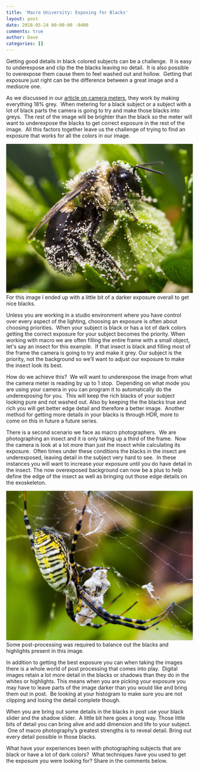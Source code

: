 ```yaml
---
title: 'Macro University: Exposing for Blacks'
layout: post
date: 2018-05-24 00:00:00 -0400
comments: true
author: Dave
categories: []
---
```

Getting good details in black colored subjects can be a challenge.  It is easy to underexpose and clip the the blacks leaving no detail.  It is also possible to overexpose them cause them to feel washed out and hollow.  Getting that exposure just right can be the difference between a great image and a mediocre one.

As we discussed in our [article on camera meters](http://thecloseupproject.com/macro-university-how-light-meters-work/), they work by making everything 18% grey.  When metering for a black subject or a subject with a lot of black parts the camera is going to try and make those blacks into greys.  The rest of the image will be brighter than the black so the meter will want to underexpose the blacks to get correct exposure in the rest of the image.  All this factors together leave us the challenge of trying to find an exposure that works for all the colors in our image.

<p class="post-image"><img src="/uploads/2018/05/24/IMG_8006.jpg">For this image I ended up with a little bit of a darker exposure overall to get nice blacks.</p>

Unless you are working in a studio environment where you have control over every aspect of the lighting, choosing an exposure is often about choosing priorities.  When your subject is black or has a lot of dark colors getting the correct exposure for your subject becomes the priority.  When working with macro we are often filling the entire frame with a small object, let's say an insect for this example.  If that insect is black and filling most of the frame the camera is going to try and make it grey.  Our subject is the priority, not the background so we’ll want to adjust our exposure to make the insect look its best.

How do we achieve this?  We will want to underexpose the image from what the camera meter is reading by up to 1 stop.  Depending on what mode you are using your camera in you can program it to automatically do the underexposing for you.  This will keep the rich blacks of your subject looking pure and not washed out.  Also by keeping the the blacks true and rich you will get better edge detail and therefore a better image.  Another method for getting more details in your blacks is through HDR, more to come on this in future a future series.

There is a second scenario we face as macro photographers.  We are photographing an insect and it is only taking up a third of the frame.  Now the camera is look at a lot more than just the insect while calculating its exposure.  Often times under these conditions the blacks in the insect are underexposed, leaving detail in the subject very hard to see.  In these instances you will want to increase your exposure until you do have detail in the insect.  The now overexposed background can now be a plus to help define the edge of the insect as well as bringing out those edge details on the exoskeleton.

<p class="post-image"><img src="/uploads/2018/05/24/SV09092012046.jpg">Some post-processing was required to balance out the blacks and highlights present in this image.</p>

In addition to getting the best exposure you can when taking the images there is a whole world of post processing that comes into play.  Digital images retain a lot more detail in the blacks or shadows than they do in the whites or highlights.  This means when you are picking your exposure you may have to leave parts of the image darker than you would like and bring them out in post.  Be looking at your histogram to make sure you are not clipping and losing the detail complete though.

When you are bring out some details in the blacks in post use your black slider and the shadow slider.  A little bit here goes a long way.  Those little bits of detail you can bring alive and add dimension and life to your subject.  One of macro photography’s greatest strengths is to reveal detail.  Bring out every detail possible in those blacks. 

What have your experiences been with photographing subjects that are black or have a lot of dark colors?  What techniques have you used to get the exposure you were looking for?  Share in the comments below.